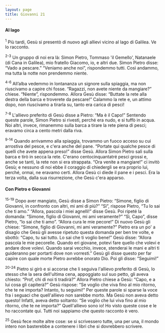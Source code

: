 ```yaml
---
layout: page
title: Giovanni 21
---
```

#### Al lago

<sup>1</sup> Più tardi, Gesù si presentò di nuovo agli allievi vicino al lago di Galilea. Ve lo racconto.

<sup>2-3</sup> Un gruppo di noi era là: Simon Pietro, Tommaso 'il Gemello', Natanaele (di Cana in Galilea), mio fratello Giacomo, io, e altri due. Simon Pietro disse: “Vado a pescare.” “Veniamo anche noi”, rispondemmo tutti. Così andammo, ma tutta la notte non prendemmo niente.

<sup>4-6</sup> All’alba vedemmo in lontananza un signore sulla spiaggia, ma non riuscivamo a capire chi fosse. “Ragazzi, non avete niente da mangiare?” chiese. “Niente”, rispondemmo. Allora Gesù disse: “Buttate la rete alla destra della barca e troverete da pescare!” Calammo la rete e, un attimo dopo, non riuscivamo a tirarla su, tanto era carica di pesci!

<sup>7-8</sup> L'allievo preferito di Gesù disse a Pietro: “Ma è il Capo!” Sentendo queste parole, Simon Pietro si rivestì, perché era nudo, e si tuffò in acqua. Noi altri, invece, rimanemmo sulla barca a tirare la rete piena di pesci; eravamo circa a cento metri dalla riva.

<sup>9-14</sup> Quando arrivammo alla spiaggia, trovammo un fuoco acceso su cui arrostiva del pesce, e c'era anche del pane. “Portate qui qualche pesce di quelli che avete appena preso!” disse Gesù. Allora Simon Pietro salì sulla barca e tirò in secca la rete. C'erano centocinquantatré pesci grossi e, anche se tanti, la rete non si era strappata. “Ora venite a mangiare!” ci invitò Gesù; e nessuno di noi ebbe il coraggio di chiedergli se era proprio lui, perché, ormai, ne eravamo certi. Allora Gesù ci diede il pane e i pesci. Era la terza volta, dalla sua risurrezione, che Gesù c'era apparso.

#### Con Pietro e Giovanni

<sup>15-19</sup> Dopo aver mangiato, Gesù disse a Simon Pietro: “Simone, figlio di Giovanni, in confronto con altri, mi ami di più?” “Sì”, rispose Pietro, “Tu lo sai che ti amo.” “Allora, pascola i miei agnelli!” disse Gesù. Poi ripeté la domanda: “Simone, figlio di Giovanni, mi ami veramente?” “Sì, Capo”, disse Pietro, “lo sai che ti amo”. “Allora cura le mie pecore!” Di nuovo Gesù gli chiese: “Simone, figlio di Giovanni, mi ami veramente?” Pietro era un po' a disagio che Gesù gli avesse ripetuto questa domanda per ben tre volte, e sbottò: “Capo, tu sai tutto. Lo sai che ti voglio bene!” Gesù disse: “Allora pascola le mie pecorelle. Quando eri giovane, potevi fare quello che volevi e andare dove volevi. Quando sarai vecchio, invece, stenderai le mani e altri ti guideranno per portarti dove non vorresti.” Gesù gli disse questo per far capire con quale morte Pietro avrebbe onorato Dio. Poi gli disse: “Seguimi!”

<sup>20-24</sup> Pietro si girò e si accorse che li seguiva l'allievo preferito di Gesù, lo stesso che la sera dell'ultima cena, appoggiato sul suo petto, gli aveva chiesto: “Prof, chi di noi ti tradirà?” Allora Pietro chiese a Gesù: “Capo, e a lui cosa gli capiterà?” Gesù rispose: “Se voglio che viva fino al mio ritorno, che te ne importa? Intanto, tu seguimi!” Per queste parole si sparse la voce fra i seguaci che quell'allievo non sarebbe morto. Ma Gesù non aveva detto questo! Infatti, aveva detto soltanto: “Se voglio che lui viva fino al mio ritorno, che te ne importa?” Quell'allievo sono io! Ho visto queste cose e le ho raccontate qui. Tutti noi sappiamo che questo racconto è vero.

<sup>25</sup> Gesù fece molte altre cose: se si scrivessero tutte, una per una, il mondo intero non basterebbe a contenere i libri che si dovrebbero scrivere.


